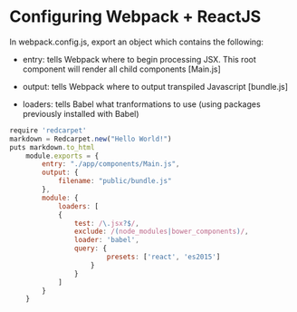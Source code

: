 # Configuring Webpack + ReactJS

In webpack.config.js, export an object which contains the following:

* entry: tells Webpack where to begin processing JSX.  This root component will
  render all child components [Main.js]
  
* output: tells Webpack where to output transpiled Javascript [bundle.js]

* loaders: tells Babel what tranformations to use (using packages previously
  installed with Babel)
 

```javascript
require 'redcarpet'
markdown = Redcarpet.new("Hello World!")
puts markdown.to_html
    module.exports = {
        entry: "./app/components/Main.js",
        output: {
            filename: "public/bundle.js"
        },
        module: {
            loaders: [
            {
                test: /\.jsx?$/,
                exclude: /(node_modules|bower_components)/,
                loader: 'babel',
                query: {
                        presets: ['react', 'es2015']
                    }
                }
            ]
        }
    }

```
